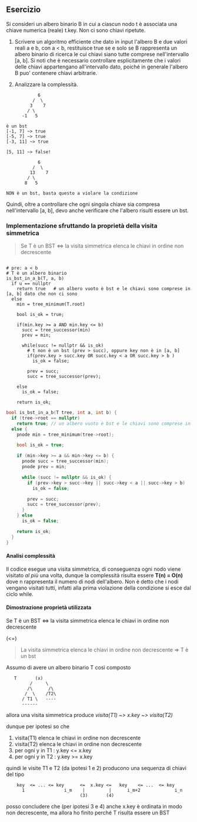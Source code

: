 ## Esercizio

Si consideri un albero binario B in cui a ciascun nodo t è associata una chiave numerica (reale) t.key. Non ci sono chiavi ripetute.

1. Scrivere un algoritmo efficiente che dato in input l'albero B e due valori reali a e b, con a < b, restituisce true se e solo se B rappresenta un albero binario di ricerca le cui chiavi siano tutte comprese nell'intervallo [a, b]. Si noti che è necessario controllare esplicitamente che i valori delle chiavi appartengano all'intervallo dato, poiché in generale l'albero B puo' contenere chiavi arbitrarie.

2. Analizzare la complessità.


```
            6
          /  \
         3    7
        / \
      -1   5

è un bst
[-1, 7] ~> true
[-5, 7] ~> true
[-3, 11] ~> true

[5, 11] ~> false!

            6
          /  \
         13    7
        / \
       8   5

NON è un bst, basta questo a violare la condizione
```

Quindi, oltre a controllare che ogni singola chiave sia compresa nell'intervallo [a, b], devo anche verificare che l'albero risulti essere un bst.

### Implementazione sfruttando la proprietà della visita simmetrica

> Se T è un BST <=> la visita simmetrica elenca le chiavi in ordine non decrescente


```pseudocode

# pre: a < b
# T è un albero binario
is_bst_in_a_b(T, a, b)
  if u == nullptr
    return true   # un albero vuoto è bst e le chiavi sono comprese in [a, b] dato che non ci sono
  else
    min = tree_minimum(T.root)

    bool is_ok = true;

    if(min.key >= a AND min.key <= b)
      succ = tree_successor(min)
      prev = min;

      while(succ != nullptr && is_ok)
        # t non è un bst (prev > succ), oppure key non è in [a, b]
        if(prev.key > succ.key OR succ.key < a OR succ.key > b )
          is_ok = false;
        
        prev = succ;
        succ = tree_successor(prev);

    else
      is_ok = false;

    return is_ok;
```

```c++
bool is_bst_in_a_b(T tree, int a, int b) {
  if (tree->root == nullptr)
    return true; // un albero vuoto è bst e le chiavi sono comprese in [a, b]
  else {
    pnode min = tree_minimum(tree->root);

    bool is_ok = true;

    if (min->key >= a && min->key <= b) {
      pnode succ = tree_successor(min);
      pnode prev = min;

      while (succ != nullptr && is_ok) {
        if (prev->key > succ->key || succ->key < a || succ->key > b)
          is_ok = false;

        prev = succ;
        succ = tree_successor(prev);
      }
    } else
      is_ok = false;

    return is_ok;
  }
}
```

#### Analisi complessità

Il codice esegue una visita simmetrica, di conseguenza ogni nodo viene visitato _al più_ una volta, dunque la complessità risulta essere **T(n) = O(n)** dove n rappresenta il numero di nodi dell'albero. Non è detto che i nodi vengano visitati tutti, infatti alla prima violazione della condizione si esce dal ciclo while.

#### Dimostrazione proprietà utilizzata

Se T è un BST <=> la visita simmetrica elenca le chiavi in ordine non decrescente

(<=)

> La visita simmetrica elenca le chiavi in ordine non decrescente => T è un bst

Assumo di avere un albero binario T così composto

```
   T       (x) 
         /     \
        /\      /\
       /  \    /T2\
      / T1 \   ----  
      ------
```

allora una visita simmetrica produce _visita(T1) ~> x.key ~> visita(T2)_

dunque per ipotesi so che

1. visita(T1) elenca le chiavi in ordine non decrescente
2. visita(T2) elenca le chiavi in ordine non decrescente
3. per ogni y in T1 : y.key <= x.key
4. per ogni y in T2 : y.key >= x.key

quindi le visite T1 e T2 (da ipotesi 1 e 2) producono una sequenza di chiavi del tipo

```
    key  <= ... <= key      <=  x.key <=   key    <= ...  <= key
      1               i_m    |         |      i_m+2             i_n
                            (3)       (4)
```

posso concludere che (per ipotesi 3 e 4) anche x.key è ordinata in modo non decrescente, ma allora ho finito perché T risulta essere un BST
